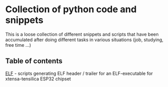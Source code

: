 # Collection of python code and snippets

This is a loose collection of different snippets and scripts that have been accumulated after doing different tasks in various situations (job, studying, free time ...)

## Table of contents

[ELF](https://github.com/p3on/Python/tree/master/ELF) - scripts generating ELF header / trailer for an ELF-executable for xtensa-tensilica ESP32 chipset

